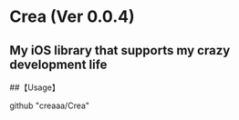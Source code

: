 
# Crea (Ver 0.0.4)

## My iOS library that supports my crazy development life

##【Usage】

github "creaaa/Crea"
